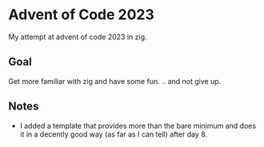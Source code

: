 # Advent of Code 2023
My attempt at advent of code 2023 in zig.

## Goal
Get more familiar with zig and have some fun.
.. and not give up.
## Notes
- I added a template that provides more than the bare minimum and does it in a decently good way (as far as I can tell) after day 8.
